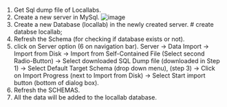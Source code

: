 1.  Get Sql dump file of Locallabs.
2.  Create a new server in MySql.
![image](/images/connection%20setup.pngraw=true "Connection Image")
4.  Create a new Database (locallab) in the newly created server. 
        \# create databse locallab;
4.  Refresh the Schema (for checking if database exists or not).
5.  click on Server option (6 on navigation bar).
        Server -\> 
        Data Import -\>
        Import from Disk -\> 
        Import from Self-Contained File (Select second Radio-Button) -\> 
        Select downloaded SQL Dump file (downloaded in Step 1) -\> 
        Select Default Target Schema (drop down menu), (step 3) -\> 
        Click on Import Progress (next to Import from Disk) -\>
        Select Start import button (bottom of dialog box).
6.  Refresh the SCHEMAS.
7.  All the data will be added to the locallab database.
